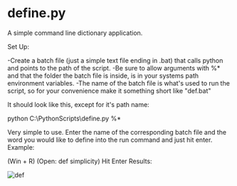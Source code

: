 # define.py
A simple command line dictionary application.

Set Up:

-Create a batch file (just a simple text file ending in .bat) that calls python and points to the path of the script. 
-Be sure to allow arguments with %* and that the folder the batch file is inside, is in your systems path environment variables.
-The name of the batch file is what's used to run the script, so for your convenience make it something short like "def.bat"

It should look like this, except for it's path name:

python C:\PythonScripts\define.py %*

Very simple to use. Enter the name of the corresponding batch file and the word you would like to define into the run command and just hit enter.
Example:

(Win + R)
(Open: def simplicity)
Hit Enter
Results: 

![def](https://user-images.githubusercontent.com/59756431/138618068-00dd5665-193f-4647-b2b6-6301938e53c1.jpg)
